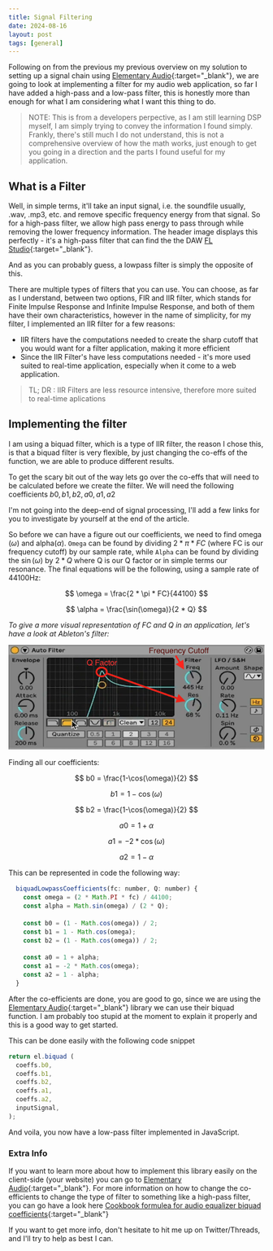 ```yaml
---
title: Signal Filtering
date: 2024-08-16
layout: post
tags: [general]
---
```


Following on from the previous my previous overview on my solution to setting up a signal chain using [Elementary Audio](https://www.elementary.audio/){:target="_blank"},
we are going to look at implementing a filter for my audio web application, so far I have added a high-pass and a low-pass filter, this is honestly more than enough for what I am considering what I want this thing to do.

> NOTE: This is from a developers perpective, as I am still learning DSP myself, I am simply trying to convey the information I found simply. Frankly, there's still much I do not understand, this is not a comprehensive overview of how the math works, just enough to get you going in a direction and the parts I found useful for my application.

## What is a Filter

Well, in simple terms, it'll take an input signal, i.e. the soundfile usually, .wav, .mp3, etc. and remove specific frequency energy from that signal. So for a high-pass filter, we allow high pass energy to pass through while removing the lower frequency information. The header image displays this perfectly - it's a high-pass filter that can find the the DAW [FL Studio](https://www.image-line.com/fl-studio/){:target="_blank"}.

And as you can probably guess, a lowpass filter is simply the opposite of this.

There are multiple types of filters that you can use. You can choose, as far as I understand, between two options, FIR and IIR filter, which stands for Finite Impulse Response and 
Infinite Impulse Response, and both of them have their own characteristics, however in the name of simplicity, for my filter, I implemented an IIR filter for a few reasons:
 - IIR filters have the computations needed to create the sharp cutoff that you would want for a filter application, making it more efficient
 - Since the IIR Filter's have less computations needed - it's more used suited to real-time application, especially when it come to a web application.

> TL; DR : IIR Filters are less resource intensive, therefore more suited to real-time aplications

## Implementing the filter

I am using a biquad filter, which is a type of IIR filter, the reason I chose this, is that a biquad filter is very flexible, by just changing the co-effs of the function, we are able to produce different results.

To get the scary bit out of the way lets go over the co-effs that will need to be calculated before we create the filter. We will need the following coefficients $b0, b1, b2, a0, a1, a2$

I'm not going into the deep-end of signal processing, I'll add a few links for you to investigate by yourself at the end of the article.

So before we can have a figure out our coefficients, we need to find omega ($\omega$) and alpha($\alpha$). `Omega` can be found by dividing $2 * \pi * FC$ (where FC is our frequency cutoff) by our sample rate, while `Alpha` can be found by dividing the $\sin(\omega)$ by $2 * Q$ where Q is our Q factor or in simple terms our resonance.
The final equations will be the following, using a sample rate of 44100Hz:

$$
\omega = \frac{2 * \pi * FC}{44100}
$$

$$
\alpha = \frac{\sin(\omega)}{2 * Q}
$$

*To give a more visual representation of FC and Q in an application, let's have a look at Ableton's filter:*

![Frequency Cutoff and Q Factor](../assets/filtering/cutoff-and-qfactor.png "Frequency Cutoff and Q Factor")

Finding all our coefficients:

$$
b0 = \frac{1-\cos(\omega)}{2}
$$

$$
b1 = 1-\cos(\omega)
$$

$$
b2 = \frac{1-\cos(\omega)}{2}
$$

$$
a0 = 1 + \alpha
$$

$$
a1 = -2 * \cos(\omega)
$$

$$
a2 = 1-\alpha
$$

This can be represented in code the following way:

```js
  biquadLowpassCoefficients(fc: number, Q: number) {
    const omega = (2 * Math.PI * fc) / 44100;
    const alpha = Math.sin(omega) / (2 * Q);

    const b0 = (1 - Math.cos(omega)) / 2;
    const b1 = 1 - Math.cos(omega);
    const b2 = (1 - Math.cos(omega)) / 2;

    const a0 = 1 + alpha;
    const a1 = -2 * Math.cos(omega);
    const a2 = 1 - alpha;
  }
```

After the co-efficients are done, you are good to go, since we are using the [Elementary Audio](https://www.elementary.audio/){:target="_blank"} library we can use their biquad function.
I am probably too stupid at the moment to explain it properly and this is a good way to get started.

This can be done easily with the following code snippet

```js
return el.biquad (
  coeffs.b0,
  coeffs.b1,
  coeffs.b2,
  coeffs.a1,
  coeffs.a2,
  inputSignal,
);
```

And voila, you now have a low-pass filter implemented in JavaScript.

### Extra Info

If you want to learn more about how to implement this library easily on the client-side (your website) you can go to [Elementary Audio](https://www.elementary.audio/){:target="_blank"}.
For more information on how to change the co-efficients to change the type of filter to something like a high-pass filter, you can go have a look here [Cookbook formulea for audio equalizer biquad coefficients](https://webaudio.github.io/Audio-EQ-Cookbook/audio-eq-cookbook.html){:target="_blank"}

If you want to get more info, don't hesitate to hit me up on Twitter/Threads, and I'll try to help as best I can.
